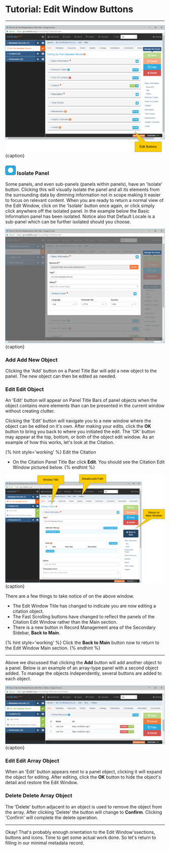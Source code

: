 # Tutorial: Edit Window Buttons
---

![Edit Window Buttons](/assets/tutorial/edit-window-buttons.png){caption}

### ![](/assets/bullets/isolation-dot.png) Isolate Panel

Some panels, and even sub-panels (panels within panels), have an 'Isolate' button.  Clicking this will visually isolate the panel and all its elements from the surrounding data by dimming information not in scope making it easier to focus on relevant content.  When you are ready to return a normal view of the <span class="md-window">Edit Window</span>, click on the 'Isolate' button once again, or click simply click anywhere off the isolated panel.  In the example below the <span class="md-panel">Basic Information</span> panel has been isolated.  Notice also that <span class="md-panel">Default Locale</span> is a sub-panel which can be further isolated should you choose.  

![Isolated Basic Information Panel](/assets/tutorial/edit-window-isolate-panel.png){caption}

### <strong class="btn btn-info btn-xs"> <i class="fa fa-plus"> </i> Add</strong> Add New Object

Clicking the 'Add' button on a <span class="md-window">Panel Title Bar</span> will add a new object to the panel.  The new object can then be edited as needed.

### <strong class="btn btn-success btn-xs"> <i class="fa fa-pencil"> </i> Edit</strong> Edit Object

An 'Edit' button will appear on <span class="md-window">Panel Title Bars</span> of panel objects when the object contains more elements than can be presented in the current window without creating clutter.  

Clicking the 'Edit' button will navigate you to a new window where the object can be edited on it's own.  After making your edits, click the <strong class="btn btn-info btn-xs"> <i class="fa fa-check"> </i> OK</strong> button to bring you back to where you initiated the edit. The 'OK' button may appear at the top, bottom, or both of the object edit window.  As an example of how this works, let's look at the <span class="md-panel">Citation</span>.

{% hint style='working' %}
  Edit the <span class="md-panel">Citation</span> 
  * On the <span class="md-panel">Citation</span> <span class="md-window">Panel Title Bar</span> click <strong class="btn btn-success btn-xs"> <i class="fa fa-pencil"> </i> Edit</strong>.  You should see the <span class="md-window">Citation Edit Window</span> pictured below.
{% endhint %} 

![Edit Window Buttons](/assets/tutorial/edit-window-main-citation-2.png){caption}

There are a few things to take notice of on the above window.

  * The <span class="md-window">Edit Window Title</span> has changed to indicate you are now editing a citation object. 
  * The <span class="md-window">Fast Scrolling</span> buttons have changed to reflect the panels of the <span class="md-window">Citation Edit Window</span> rather than the <span class="md-section">Main</span> section.
  * There is a new button in <span class="md-window">Record Management</span> area of the <span class="md-window">Secondary Sidebar</span>, <strong class="btn btn-primary btn-xs"><i class="fa fa-arrow-left"> </i> Back to Main</strong>.  

{% hint style='working' %}
  Click the <strong class="btn btn-primary btn-xs"><i class="fa fa-arrow-left"> </i> Back to Main</strong> button now to return to the <span class="md-window">Edit Window</span> <span class="md-section">Main</span> section. 
{% endhint %} 

---

Above we discussed that clicking the <strong class="btn btn-info btn-xs"> <i class="fa fa-plus"> </i> Add</strong> button will add another object to a panel.  Below is an example of an array-type panel with a second object added.  To manage the objects independently, several buttons are added to each object.

![Array Panel with Multiple Objects](/assets/tutorial/edit-window-array-panel.png){caption}

### <strong class="btn btn-success btn-xs"> <i class="fa fa-pencil"> </i> Edit</strong> Edit Array Object

When an 'Edit' button appears next to a panel object, clicking it will expand the object for editing.  After editing, click the <strong class="btn btn-info btn-xs"> <i class="fa fa-check"> </i> OK</strong> button to hide the object's detail and restore the <span class="md-window">Edit Window</span>.

### <strong class="btn btn-danger btn-xs"> <i class="fa fa-times"> </i> Delete</strong> Delete Array Object

The 'Delete' button adjacent to an object is used to remove the object from the array. After clicking 'Delete' the button will change to <strong class="btn btn-danger btn-xs"> <i class="fa fa-question"> </i> Confirm</strong>.  Clicking 'Confirm' will complete the delete operation.

---

Okay!  That's probably enough orientation to the <span class="md-window">Edit Window's</span>sections, buttons and icons.  Time to get some actual work done.  So let's return to filling in our minimal metadata record.  
